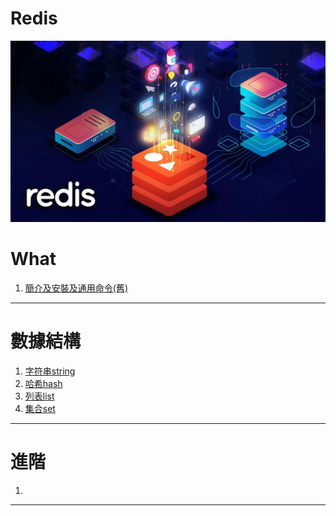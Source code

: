 Redis
===

![](./pics/hero.jpg)


# What 
1. [簡介及安裝及通用命令(舊)](./mds/基礎/通用命令.md)

---

# 數據結構

1. [字符串string](./mds/數據結構/字符串string.md)
1. [哈希hash](./mds/數據結構/哈希hash.md)
3. [列表list](./mds/數據結構/列表list.md)
4. [集合set](./mds/數據結構/集合set.md)

---

# 進階

1. []()

---